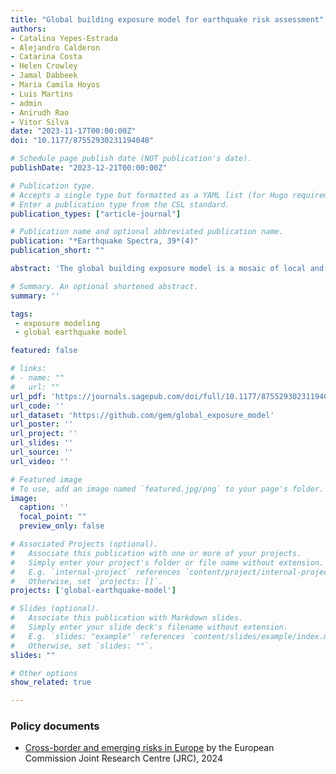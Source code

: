 ```yaml
---
title: "Global building exposure model for earthquake risk assessment"
authors:
- Catalina Yepes-Estrada
- Alejandro Calderon
- Catarina Costa
- Helen Crowley
- Jamal Dabbeek
- Maria Camila Hoyos
- Luis Martins
- admin
- Anirudh Rao
- Vitor Silva
date: "2023-11-17T00:00:00Z"
doi: "10.1177/87552930231194048"

# Schedule page publish date (NOT publication's date).
publishDate: "2023-12-21T00:00:00Z"

# Publication type.
# Accepts a single type but formatted as a YAML list (for Hugo requirements).
# Enter a publication type from the CSL standard.
publication_types: ["article-journal"]

# Publication name and optional abbreviated publication name.
publication: "*Earthquake Spectra, 39*(4)"
publication_short: ""

abstract: 'The global building exposure model is a mosaic of local and regional models with information regarding the residential, commercial, and industrial building stock at the smallest available administrative division of each country and includes details about the number of buildings, number of occupants, vulnerability characteristics, average built-up area, and average replacement cost. We aimed for a bottom-up approach at the global scale, using national statistics, socio-economic data, and local datasets. This model allows the identification of the most common types of construction worldwide, regions with large fractions of informal construction, and areas prone to earthquakes with a high concentration of population and building stock. The mosaic of exposure models presented herein can be used for the assessment of probabilistic seismic risk and earthquake scenarios. Information at the global, regional, and national levels is available through a public repository (https://github.com/gem/global_exposure_model), which will be used to maintain, update and improve the models.'

# Summary. An optional shortened abstract.
summary: ''

tags:
 - exposure modeling
 - global earthquake model

featured: false

# links:
# - name: ""
#   url: ""
url_pdf: 'https://journals.sagepub.com/doi/full/10.1177/87552930231194048'
url_code: ''
url_dataset: 'https://github.com/gem/global_exposure_model'
url_poster: ''
url_project: ''
url_slides: ''
url_source: ''
url_video: ''

# Featured image
# To use, add an image named `featured.jpg/png` to your page's folder. 
image:
  caption: ''
  focal_point: ""
  preview_only: false

# Associated Projects (optional).
#   Associate this publication with one or more of your projects.
#   Simply enter your project's folder or file name without extension.
#   E.g. `internal-project` references `content/project/internal-project/index.md`.
#   Otherwise, set `projects: []`.
projects: ['global-earthquake-model']

# Slides (optional).
#   Associate this publication with Markdown slides.
#   Simply enter your slide deck's filename without extension.
#   E.g. `slides: "example"` references `content/slides/example/index.md`.
#   Otherwise, set `slides: ""`.
slides: ""

# Other options
show_related: true

---
```

### Policy documents
* [Cross-border and emerging risks in Europe](https://op.europa.eu/en/publication-detail/-/publication/e7ccf960-1ef7-11ef-a251-01aa75ed71a1/language-en) by the European Commission Joint Research Centre (JRC), 2024